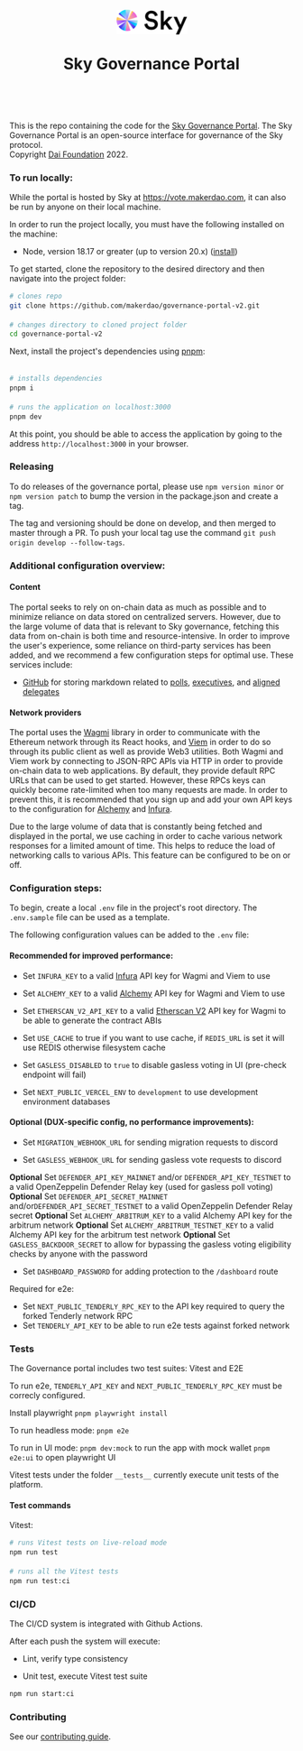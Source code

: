 <h1  align="center"  style="margin-top: 1em; margin-bottom: 3em;">

<p><a  href="https://vote.makerdao.com/"><img  alt="sky logo"  src="./sky-logo.png"  alt="vote.makerdao.com"  width="125"></a></p>

<p>Sky Governance Portal</p>

</h1>

This is the repo containing the code for the [Sky Governance Portal](https://vote.makerdao.com). The Sky Governance Portal is an open-source interface for governance of the Sky protocol. </br>Copyright [Dai Foundation](https://daifoundation.org/) 2022.

### To run locally:

While the portal is hosted by Sky at https://vote.makerdao.com, it can also be run by anyone on their local machine.

In order to run the project locally, you must have the following installed on the machine:

- Node, version 18.17 or greater (up to version 20.x) ([install](https://nodejs.dev/learn/how-to-install-nodejs))

To get started, clone the repository to the desired directory and then navigate into the project folder:

```bash
# clones repo
git clone https://github.com/makerdao/governance-portal-v2.git

# changes directory to cloned project folder
cd governance-portal-v2
```

Next, install the project's dependencies using [pnpm](https://pnpm.io/installation):

```bash

# installs dependencies
pnpm i

# runs the application on localhost:3000
pnpm dev

```

At this point, you should be able to access the application by going to the address `http://localhost:3000` in your browser.

### Releasing

To do releases of the governance portal, please use `npm version minor` or `npm version patch` to bump the version in the package.json and create a tag.

The tag and versioning should be done on develop, and then merged to master through a PR. To push your local tag use the command `git push origin develop --follow-tags`.

### Additional configuration overview:

#### Content

The portal seeks to rely on on-chain data as much as possible and to minimize reliance on data stored on centralized servers. However, due to the large volume of data that is relevant to Sky governance, fetching this data from on-chain is both time and resource-intensive. In order to improve the user's experience, some reliance on third-party services has been added, and we recommend a few configuration steps for optimal use. These services include:

- [GitHub](https://github.com/makerdao/community/tree/master/governance) for storing markdown related to [polls](https://github.com/makerdao/community/tree/master/governance/polls), [executives](https://github.com/makerdao/community/tree/master/governance/votes), and [aligned delegates](https://github.com/makerdao/community/tree/master/governance/delegates)

#### Network providers

The portal uses the [Wagmi](https://wagmi.sh/react/getting-started) library in order to communicate with the Ethereum network through its React hooks, and [Viem](https://viem.sh/docs/getting-started) in order to do so through its public client as well as provide Web3 utilities. Both Wagmi and Viem work by connecting to JSON-RPC APIs via HTTP in order to provide on-chain data to web applications. By default, they provide default RPC URLs that can be used to get started. However, these RPCs keys can quickly become rate-limited when too many requests are made. In order to prevent this, it is recommended that you sign up and add your own API keys to the configuration for [Alchemy](https://docs.alchemy.com/reference/ethereum-api-quickstart) and [Infura](https://docs.infura.io/infura/networks/ethereum/how-to/secure-a-project/project-id).

Due to the large volume of data that is constantly being fetched and displayed in the portal, we use caching in order to cache various network responses for a limited amount of time. This helps to reduce the load of networking calls to various APIs. This feature can be configured to be on or off.

### Configuration steps:

To begin, create a local `.env` file in the project's root directory. The `.env.sample` file can be used as a template.

The following configuration values can be added to the `.env` file:

#### Recommended for improved performance:

- Set `INFURA_KEY` to a valid [Infura](https://docs.infura.io/infura/networks/ethereum/how-to/secure-a-project/project-id) API key for Wagmi and Viem to use

- Set `ALCHEMY_KEY` to a valid [Alchemy](https://docs.alchemy.com/reference/ethereum-api-quickstart) API key for Wagmi and Viem to use

- Set `ETHERSCAN_V2_API_KEY` to a valid [Etherscan V2](https://docs.etherscan.io/etherscan-v2#why-v2) API key for Wagmi to be able to generate the contract ABIs

- Set `USE_CACHE` to true if you want to use cache, if `REDIS_URL` is set it will use REDIS otherwise filesystem cache

- Set `GASLESS_DISABLED` to `true` to disable gasless voting in UI (pre-check endpoint will fail)

- Set `NEXT_PUBLIC_VERCEL_ENV` to `development` to use development environment databases

#### Optional (DUX-specific config, no performance improvements):

- Set `MIGRATION_WEBHOOK_URL` for sending migration requests to discord

- Set `GASLESS_WEBHOOK_URL` for sending gasless vote requests to discord

**Optional** Set `DEFENDER_API_KEY_MAINNET` and/or `DEFENDER_API_KEY_TESTNET` to a valid OpenZeppelin Defender Relay key (used for gasless poll voting)
**Optional** Set `DEFENDER_API_SECRET_MAINNET` and/or`DEFENDER_API_SECRET_TESTNET` to a valid OpenZeppelin Defender Relay secret
**Optional** Set `ALCHEMY_ARBITRUM_KEY` to a valid Alchemy API key for the arbitrum network
**Optional** Set `ALCHEMY_ARBITRUM_TESTNET_KEY` to a valid Alchemy API key for the arbitrum test network
**Optional** Set `GASLESS_BACKDOOR_SECRET` to allow for bypassing the gasless voting eligibility checks by anyone with the password

- Set `DASHBOARD_PASSWORD` for adding protection to the `/dashboard` route

Required for e2e:

- Set `NEXT_PUBLIC_TENDERLY_RPC_KEY` to the API key required to query the forked Tenderly network RPC
- Set `TENDERLY_API_KEY` to be able to run e2e tests against forked network

### Tests

The Governance portal includes two test suites: Vitest and E2E

To run e2e, `TENDERLY_API_KEY` and `NEXT_PUBLIC_TENDERLY_RPC_KEY` must be correcly configured.

Install playwright
`pnpm playwright install`

To run headless mode:
`pnpm e2e`

To run in UI mode:
`pnpm dev:mock` to run the app with mock wallet
`pnpm e2e:ui` to open playwright UI

Vitest tests under the folder `__tests__` currently execute unit tests of the platform.

#### Test commands

Vitest:

```bash
# runs Vitest tests on live-reload mode
npm run test

# runs all the Vitest tests
npm run test:ci
```

### CI/CD

The CI/CD system is integrated with Github Actions.

After each push the system will execute:

- Lint, verify type consistency

- Unit test, execute Vitest test suite

```bash
npm run start:ci
```

### Contributing

See our [contributing guide](./CONTRIBUTING.md).
